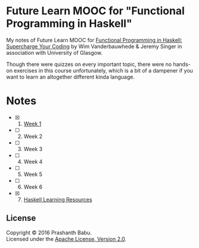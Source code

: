 # Future Learn MOOC for "Functional Programming in Haskell"

My notes of Future Learn MOOC for [Functional Programming in Haskell: Supercharge Your Coding](https://www.futurelearn.com/courses/functional-programming-haskell) by Wim Vanderbauwhede & Jeremy Singer in association with University of Glasgow.

Though there were quizzes on every important topic, there were no hands-on exercises in this course unfortunately, which is a bit of a dampener if you want to learn an altogether different kinda language.

# Notes
- [x]  1. [Week 1](Week1_Notes.md)
- [ ]  2. Week 2
- [ ]  3. Week 3
- [ ]  4. Week 4
- [ ]  5. Week 5
- [ ]  6. Week 6
- [x]  7. [Haskell Learning Resources](Haskell_Learning_Resources.md)


## License
Copyright &copy; 2016 Prashanth Babu.<br>
Licensed under the [Apache License, Version 2.0](LICENSE).